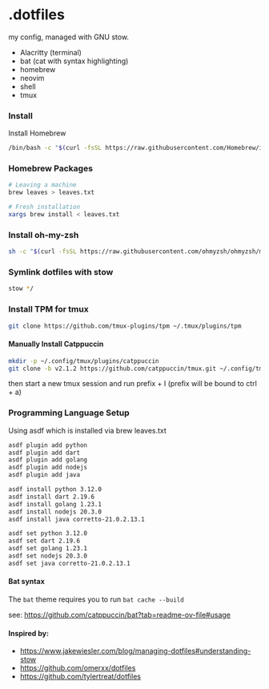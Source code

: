 # .dotfiles

my config, managed with GNU stow.

- Alacritty (terminal)
- bat (cat with syntax highlighting)
- homebrew 
- neovim
- shell
- tmux

### Install 

Install Homebrew

```bash
/bin/bash -c "$(curl -fsSL https://raw.githubusercontent.com/Homebrew/install/HEAD/install.sh)"
```

### Homebrew Packages

```bash
# Leaving a machine
brew leaves > leaves.txt

# Fresh installation
xargs brew install < leaves.txt
```

### Install oh-my-zsh

```bash
sh -c "$(curl -fsSL https://raw.githubusercontent.com/ohmyzsh/ohmyzsh/master/tools/install.sh)"
```


### Symlink dotfiles with stow

```bash
stow */
```

### Install TPM for tmux

```bash
git clone https://github.com/tmux-plugins/tpm ~/.tmux/plugins/tpm
```

#### Manually Install Catppuccin

```sh
mkdir -p ~/.config/tmux/plugins/catppuccin
git clone -b v2.1.2 https://github.com/catppuccin/tmux.git ~/.config/tmux/plugins/catppuccin/tmux
```


then start a new tmux session and run prefix + I (prefix will be bound to ctrl + a)

### Programming Language Setup

Using asdf which is installed via brew leaves.txt

```bash
asdf plugin add python 
asdf plugin add dart 
asdf plugin add golang
asdf plugin add nodejs
asdf plugin add java 

asdf install python 3.12.0
asdf install dart 2.19.6
asdf install golang 1.23.1
asdf install nodejs 20.3.0
asdf install java corretto-21.0.2.13.1

asdf set python 3.12.0
asdf set dart 2.19.6
asdf set golang 1.23.1
asdf set nodejs 20.3.0
asdf set java corretto-21.0.2.13.1
```


#### Bat syntax

The `bat` theme requires you to run `bat cache --build` 

see: https://github.com/catppuccin/bat?tab=readme-ov-file#usage

 #### Inspired by:

- https://www.jakewiesler.com/blog/managing-dotfiles#understanding-stow 
- https://github.com/omerxx/dotfiles
- https://github.com/tylertreat/dotfiles
